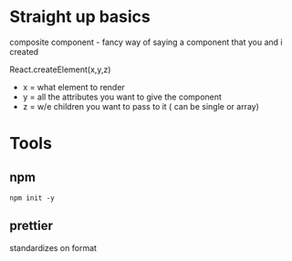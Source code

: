 # Straight up basics
composite component - fancy way of saying a component that you and i created

React.createElement(x,y,z)
- x = what element to render
- y = all the attributes you want to give the component
- z = w/e children you want to pass to it ( can be single or array)

# Tools

## npm
```
npm init -y
```
## prettier
standardizes on format
